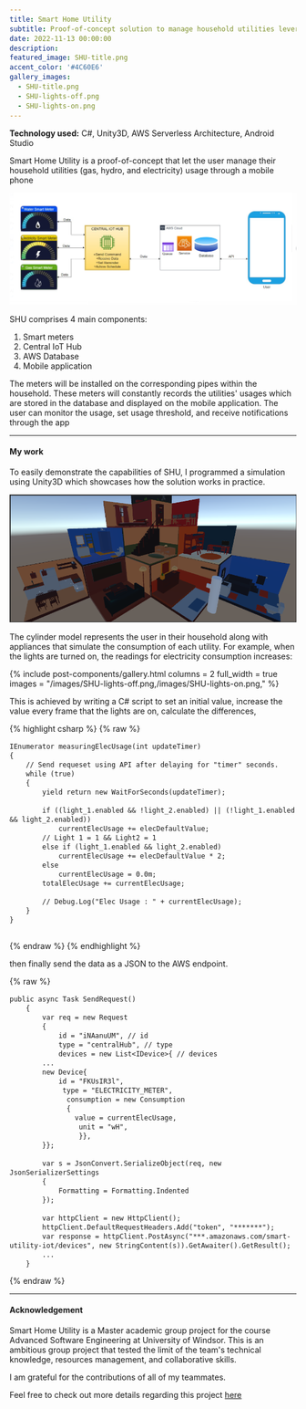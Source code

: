 ```yaml
---
title: Smart Home Utility
subtitle: Proof-of-concept solution to manage household utilities leveraging smart home technology.
date: 2022-11-13 00:00:00
description: 
featured_image: SHU-title.png
accent_color: '#4C60E6'
gallery_images: 
  - SHU-title.png
  - SHU-lights-off.png
  - SHU-lights-on.png
---
```

**Technology used:** C#, Unity3D, AWS Serverless Architecture, Android Studio

Smart Home Utility is a proof-of-concept that let the user manage their household utilities (gas, hydro, and electricity) usage through a mobile phone

![](/images/SHU-overview.png)

SHU comprises 4 main components:
1. Smart meters
2. Central IoT Hub
3. AWS Database
4. Mobile application

The meters will be installed on the corresponding pipes within the household. These meters will constantly records the utilities' usages which are stored in the database and displayed on the mobile application.
The user can monitor the usage, set usage threshold, and receive notifications through the app

---
#### My work
To easily demonstrate the capabilities of SHU, I programmed a simulation using Unity3D which showcases how the solution works in practice.

![](/images/SHU-3d.png)

The cylinder model represents the user in their household along with appliances that simulate the consumption of each utility. For example, when the lights are turned on, the readings for electricity consumption increases:

{% include post-components/gallery.html
columns = 2
full_width = true
images = "/images/SHU-lights-off.png,/images/SHU-lights-on.png,"
%}

This is achieved by writing a C# script to set an initial value, increase the value every frame that the lights are on, calculate the differences,

{% highlight csharp %}
{% raw %}
```
IEnumerator measuringElecUsage(int updateTimer)
{
    // Send requeset using API after delaying for "timer" seconds.
    while (true)
    {
        yield return new WaitForSeconds(updateTimer);
        
        if ((light_1.enabled && !light_2.enabled) || (!light_1.enabled && light_2.enabled))
            currentElecUsage += elecDefaultValue;
        // Light 1 = 1 && Light2 = 1
        else if (light_1.enabled && light_2.enabled)
            currentElecUsage += elecDefaultValue * 2;
        else
            currentElecUsage = 0.0m;
        totalElecUsage += currentElecUsage;
            
        // Debug.Log("Elec Usage : " + currentElecUsage);
    }
}
    
```
{% endraw %}
{% endhighlight %}

then finally send the data as a JSON to the AWS endpoint.

{% raw %}
```liquid
public async Task SendRequest()
    {
        var req = new Request
        {
            id = "iNAanuUM", // id
            type = "centralHub", // type
            devices = new List<IDevice>{ // devices
        ...
        new Device{
            id = "FKUsIR3l",
             type = "ELECTRICITY_METER",
              consumption = new Consumption
              {
                value = currentElecUsage,
                 unit = "wH",
                 }},
        }};
    
        var s = JsonConvert.SerializeObject(req, new JsonSerializerSettings
        {
            Formatting = Formatting.Indented
        });

        var httpClient = new HttpClient();
        httpClient.DefaultRequestHeaders.Add("token", "*******");
        var response = httpClient.PostAsync("***.amazonaws.com/smart-utility-iot/devices", new StringContent(s)).GetAwaiter().GetResult();
        ...
    }  

```
{% endraw %}

---
#### Acknowledgement

Smart Home Utility is a Master academic group project for the course Advanced Software Engineering at University of Windsor.
This is an ambitious group project that tested the limit of the team's technical knowledge, resources management, and collaborative skills.

I am grateful for the contributions of all of my teammates. 

Feel free to check out more details regarding this project [here](https://docs.google.com/document/d/1FvRi-afj2WumNYQj4AEg4FvXbbNEvSQv/edit)
